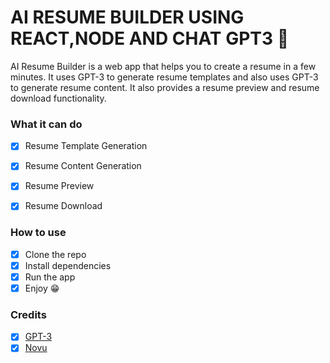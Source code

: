 # AI RESUME BUILDER USING REACT,NODE AND CHAT GPT3 🚀

<!-- breif description of the app -->
AI Resume Builder is a web app that helps you to create a resume in a few minutes. It uses GPT-3 to generate resume templates and also uses GPT-3 to generate resume content. It also provides a resume preview and resume download functionality.


### What it can do
<!-- give app functions based on description -->
- [x] Resume Template Generation
- [x] Resume Content Generation
- [x] Resume Preview
- [x] Resume Download


### How to use
<!-- give steps to use the app -->
- [x] Clone the repo
- [x] Install dependencies
- [x] Run the app
- [x] Enjoy 😁

### Credits
<!-- give credits to the developers -->
- [x] [GPT-3](https://openai.com/blog/gpt-3-apps/)
- [x] [Novu](https://dev.to/novu)